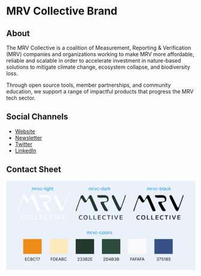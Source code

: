 # MRV Collective Brand
## About 
The MRV Collective is a coalition of Measurement, Reporting & Verification (MRV) companies and organizations working to make MRV more affordable, reliable and scalable in order to accelerate investment in nature-based solutions to mitigate climate change, ecosystem collapse, and biodiversity loss.

Through open source tools, member partnerships, and community education, we support a range of impactful products that progress the MRV tech sector.

## Social Channels
- [Website](https://mrvcollective.org)
- [Newsletter](https://tiny.cc/mrvc-newsletter)
- [Twitter](https://twitter.com/mrvcollective)
- [LinkedIn](https://www.linkedin.com/company/mrv-collective)

## Contact Sheet
![MRVC Contact Sheet](mrvc-contactsheet.png?raw=true "Title")
